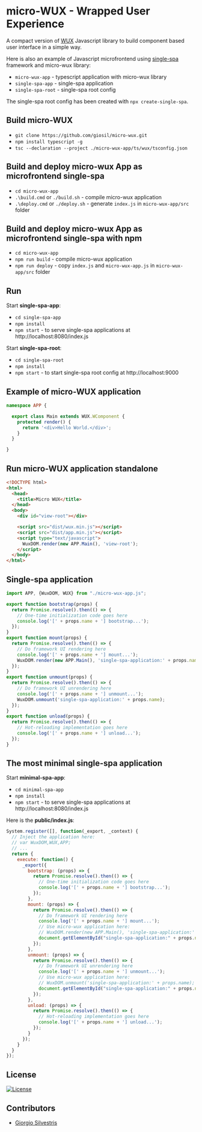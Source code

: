 # micro-WUX - Wrapped User Experience 

A compact version of [WUX](https://github.com/giosil/wux) Javascript library to build component based user interface in a simple way.

Here is also an example of Javascript microfrontend using [single-spa](https://single-spa.js.org/) framework and micro-wux library:

- `micro-wux-app`   - typescript application with micro-wux library
- `single-spa-app`  - single-spa application
- `single-spa-root` - single-spa root config 

The single-spa root config has been created with `npx create-single-spa`.

## Build micro-WUX

- `git clone https://github.com/giosil/micro-wux.git`
- `npm install typescript -g`
- `tsc --declaration --project ./micro-wux-app/ts/wux/tsconfig.json`

## Build and deploy micro-wux App as microfrontend single-spa

- `cd micro-wux-app`
- `.\build.cmd`  or `./build.sh`  - compile micro-wux application
- `.\deploy.cmd` or `./deploy.sh` - generate `index.js` in `micro-wux-app/src` folder

## Build and deploy micro-wux App as microfrontend single-spa with npm

- `cd micro-wux-app`
- `npm run build`  - compile micro-wux application
- `npm run deploy` - copy `index.js` and `micro-wux-app.js` in `micro-wux-app/src` folder

## Run

Start **single-spa-app**:

- `cd single-spa-app`
- `npm install`
- `npm start` - to serve single-spa applications at http://localhost:8080/index.js

Start **single-spa-root**:

- `cd single-spa-root`
- `npm install`
- `npm start` - to start single-spa root config at http://localhost:9000

## Example of micro-WUX application

```typescript
namespace APP {

  export class Main extends WUX.WComponent {
    protected render() {
      return '<div>Hello World.</div>';
    }
  }

}
```

## Run micro-WUX application standalone

```html
<!DOCTYPE html>
<html>
  <head>
    <title>Micro WUX</title>
  </head>
  <body>
    <div id="view-root"></div>

    <script src="dist/wux.min.js"></script>
    <script src="dist/app.min.js"></script>
    <script type="text/javascript">
      WuxDOM.render(new APP.Main(), 'view-root');
    </script>
  </body>
</html>
```

## Single-spa application

```javascript
import APP, {WuxDOM, WUX} from "./micro-wux-app.js";

export function bootstrap(props) {
  return Promise.resolve().then(() => {
    // One-time initialization code goes here
    console.log('[' + props.name + '] bootstrap...');
  });
}
export function mount(props) {
  return Promise.resolve().then(() => {
    // Do framework UI rendering here
    console.log('[' + props.name + '] mount...');
    WuxDOM.render(new APP.Main(), 'single-spa-application:' + props.name);
  });
}
export function unmount(props) {
  return Promise.resolve().then(() => {
    // Do framework UI unrendering here
    console.log('[' + props.name + '] unmount...');
    WuxDOM.unmount('single-spa-application:' + props.name);
  });
}
export function unload(props) {
  return Promise.resolve().then(() => {
    // Hot-reloading implementation goes here
    console.log('[' + props.name + '] unload...');
  });
}
```

## The most minimal single-spa application

Start **minimal-spa-app**:

- `cd minimal-spa-app`
- `npm install`
- `npm start` - to serve single-spa applications at http://localhost:8080/index.js

Here is the **public/index.js**:

```javascript
System.register([], function(_export, _context) {
  // Inject the application here:
  // var WuxDOM,WUX,APP;
  // ...
  return {
    execute: function() {
      _export({
        bootstrap: (props) => {
          return Promise.resolve().then(() => {
            // One-time initialization code goes here
            console.log('[' + props.name + '] bootstrap...');
          });
        },
        mount: (props) => {
          return Promise.resolve().then(() => {
            // Do framework UI rendering here
            console.log('[' + props.name + '] mount...');
            // Use micro-wux application here:
            // WuxDOM.render(new APP.Main(), 'single-spa-application:' + props.name);
            document.getElementById("single-spa-application:" + props.name).innerHTML = 'Hello world!';
          });
        },
        unmount: (props) => {
          return Promise.resolve().then(() => {
            // Do framework UI unrendering here
            console.log('[' + props.name + '] unmount...');
            // Use micro-wux application here:
            // WuxDOM.unmount('single-spa-application:' + props.name);
            document.getElementById("single-spa-application:" + props.name).innerHTML = '';
          });
        },
        unload: (props) => {
          return Promise.resolve().then(() => {
            // Hot-reloading implementation goes here
            console.log('[' + props.name + '] unload...');
          });
        }
      });
    }
  }
});
```

## License

[![License](https://img.shields.io/badge/License-Apache_2.0-blue.svg)](https://opensource.org/licenses/Apache-2.0)

## Contributors

* [Giorgio Silvestris](https://github.com/giosil)
